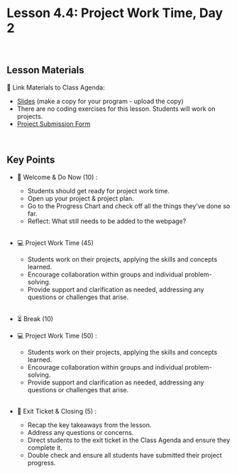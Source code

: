 # Lesson 4.4: Project Work Time, Day 2

<br>

## Lesson Materials

📖 Link Materials to Class Agenda:
- [Slides](https://docs.google.com/presentation/d/1cYazfsIewYQdKryyAU4blIO_D779AcRns0KDWoPfabs/edit?usp=sharing) (make a copy for your program - upload the copy)
- There are no coding exercises for this lesson. Students will work on projects.
- [Project Submission Form](https://forms.gle/jgZGXmJCEv7vYS42A)

<br>

## Key Points

- 👋 Welcome & Do Now (10) : 
    - Students should get ready for project work time. 
    - Open up your project & project plan. 
    - Go to the Progress Chart and check off all the things they’ve done so far.
    - Reflect: What still needs to be added to the webpage?<br><br>

- 💻 Project Work Time (45)
    - Students work on their projects, applying the skills and concepts learned.
    - Encourage collaboration within groups and individual problem-solving.
    - Provide support and clarification as needed, addressing any questions or challenges that arise.<br><br>
  
- ⏳ Break (10)

- 💻 Project Work Time (50) :
    - Students work on their projects, applying the skills and concepts learned.
    - Encourage collaboration within groups and individual problem-solving.
    - Provide support and clarification as needed, addressing any questions or challenges that arise.<br><br>

- 👋 Exit Ticket & Closing (5) : 
    - Recap the key takeaways from the lesson.
    - Address any questions or concerns.
    - Direct students to the exit ticket in the Class Agenda and ensure they complete it.
    - Double check and ensure all students have submitted their project progress.<br><br>
